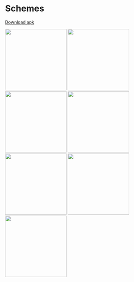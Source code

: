 # Schemes
<a href="" class="button big">Download apk</a>

<div>
<img src="https://user-images.githubusercontent.com/83761752/174844844-32c7ab8a-56e6-403b-87a2-a1421e262cf9.jpg" alt=" " width="200"/>
<img src="https://user-images.githubusercontent.com/83761752/174846692-53d7de28-900f-4aa6-bf90-b999d0415364.jpg" width="200"/>
<img src="https://user-images.githubusercontent.com/83761752/174846734-057acd4c-fb06-4c28-b3d3-e9e44bfeb375.jpg" width="200"/>
<img src="https://user-images.githubusercontent.com/83761752/174846762-7b1cde5f-0431-4847-bc70-f143c37a41b5.jpg" width="200"/>
<img src="https://user-images.githubusercontent.com/83761752/174846960-454e5e7a-da7d-46ae-a513-cb3e68b9b34b.jpg" width="200"/>
<img src="https://user-images.githubusercontent.com/83761752/174846793-2f925975-d1c1-46ec-a59c-a27ded02167a.jpg" width="200"/>
<img src="https://user-images.githubusercontent.com/83761752/174847010-5e5c770f-fb15-4c1a-932c-d5c08f582f78.jpg" width="200"/>
</div>

